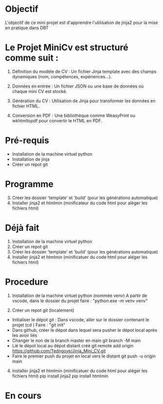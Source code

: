 # Objectif
L'objectif de ce mini projet est d'apprendre l'utilisation de jinja2 pour la mise en pratique dans DBT

# Le Projet MiniCv est structuré comme suit : 

1. Définition du modèle de CV : Un fichier Jinja template avec des champs dynamiques (nom, compétences, expériences…).

2. Données en entrée : Un fichier JSON ou une base de données où chaque mini CV est stocké.

3. Génération du CV : Utilisation de Jinja pour transformer les données en fichier HTML.

5. Conversion en PDF : Une bibliothèque comme WeasyPrint ou wkhtmltopdf pour convertir le HTML en PDF.

# Pré-requis
- Installation de la machine virtuel python
- Installation de jinja
- Créer un repot git

# Programme
3. Créer les dossier 'template' et 'build' (pour les générations automatique)
4. Installer jinja2 et htmlmin (minificateur du code html pour aléger les fichiers html)

# Déjà fait
1. Installation de la machine virtuel python
2. Créer un repot git
3. Créer les dossier 'template' et 'build' (pour les générations automatique)
4. Installer jinja2 et htmlmin (minificatuer du code html pour aléger les fichiers html)

# Procedure
1. Installation de la machine virtuel python (nommée venv)
    A partir de vscode, dans le dossier du projet faire : 
    "python.exe -m venv venv"


2. Créer un repot git (localement)
- Initialiser le dépot git :
 Dans vscode, aller sur le dossier contenant le projet (cd )
 Faire : "git init"
- Dans github, créer le dépot dans lequel sera pusher le dépot local après les avoir liés
- Changer le non de la branch master en main
    git branch -M main
- Lié le dépot local au dépot distant créé
    git remote add origin https://github.com/Tedngoye/Jinja_Mini_CV.git
- Faire le premier push du projet en local vers le distant
    git push -u origin main

4. Installer jinja2 et htmlmin (minificatuer du code html pour aléger les fichiers html)
    pip install jinja2
    pip install htmlmin
# En cours
